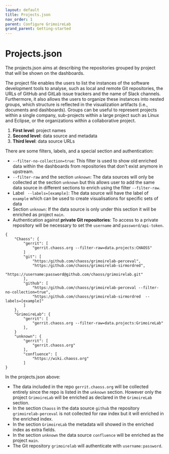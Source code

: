 ```yaml
---
layout: default
title: Projects.json
nav_order: 1
parent: Configure GrimoireLab
grand_parent: Getting-started
---
```


# Projects.json

The projects.json aims at describing the repositories grouped by project that will be shown on the dashboards.

The project file enables the users to list the instances of the software development tools to analyse, such as local and remote Git repositories, the URLs of GitHub and GitLab issue trackers and the name of Slack channels. Furthermore, it also allows the users to organize these instances into nested groups, which structure is reflected in the visualization artifacts (i.e., documents and dashboards). Groups can be useful to represent projects within a single company, sub-projects within a large project such as Linux and Eclipse, or the organizations within a collaborative project.

1. **First level**: project names
2. **Second level**: data source and metadata
3. **Third level**: data source URLs

There are some filters, labels, and a special section and authentication:

- `--filter-no-collection=true`: This filter is used to show old enriched data within the dashboards from
  repositories that don't exist anymore in upstream.
- `--filter-raw` and the section `unknown`: The data sources will only be collected at the section `unknown`
  but this allows user to add the same data source in different sections to enrich using the filter `--filter-raw`.
- Label ` --labels=[example]`: The data source will have the label of `example` which can be used to create visualisations for specific sets of data
- Section `unknown`: If the data source is only under this section it will be enriched as project `main`.
- Authentication against **private Git repositories**: To access to a private repository will be necessary to set the `username` and `password/api-token`.

```
{
    "Chaoss": {
        "gerrit": [
            "gerrit.chaoss.org --filter-raw=data.projects:CHAOSS"
        ]
        "git": [
            "https:/github.com/chaoss/grimoirelab-perceval",
            "https:/github.com/chaoss/grimoirelab-sirmordred",
            "https://username:password@github.com/chaoss/grimoirelab.git"
        ],
        "github": [
            "https:/github.com/chaoss/grimoirelab-perceval --filter-no-collection=true",
            "https:/github.com/chaoss/grimoirelab-sirmordred  --labels=[example]"
        ]
    },
    "GrimoireLab": {
        "gerrit": [
            "gerrit.chaoss.org --filter-raw=data.projects:GrimoireLab"
        ],
    }
    "unknown": {
        "gerrit": [
            "gerrit.chaoss.org"
        ],
        "confluence": [
            "https://wiki.chaoss.org"
        ]
}
```

In the projects.json above:

- The data included in the repo `gerrit.chaoss.org` will be collected entirely since the
  repo is listed in the `unknown` section. However only the project `GrimoireLab` will be enriched as declared in the
  `GrimoireLab` section.
- In the section `Chaoss` in the data source `github` the repository `grimoirelab-perceval` is not collected for
  raw index but it will enriched in the enriched index.
- In the section `GrimoireLab` the metadata will showed in the enriched index as extra fields.
- In the section `unknown` the data source `confluence` will be enriched as the project `main`.
- The Git repository `grimoirelab` will authenticate with `username:password`.
